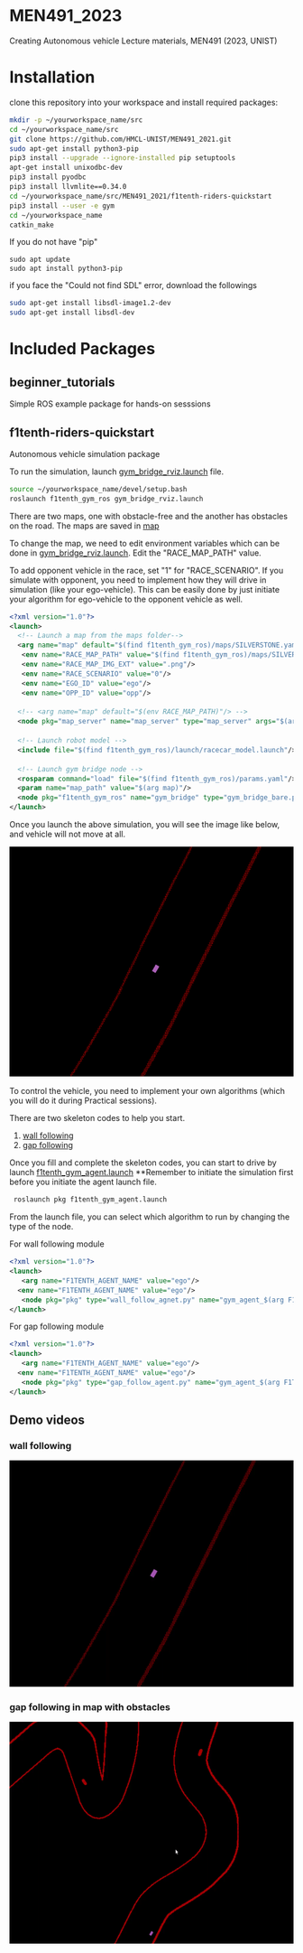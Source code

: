 # MEN491_2023
Creating Autonomous vehicle Lecture materials, MEN491 (2023, UNIST)

# Installation 
clone this repository into your workspace and install required packages:

```bash
mkdir -p ~/yourworkspace_name/src
cd ~/yourworkspace_name/src
git clone https://github.com/HMCL-UNIST/MEN491_2021.git
sudo apt-get install python3-pip 
pip3 install --upgrade --ignore-installed pip setuptools
apt-get install unixodbc-dev
pip3 install pyodbc
pip3 install llvmlite==0.34.0
cd ~/yourworkspace_name/src/MEN491_2021/f1tenth-riders-quickstart
pip3 install --user -e gym
cd ~/yourworkspace_name
catkin_make
```
If you do not have "pip"
```
sudo apt update 
sudo apt install python3-pip
```

if you face the "Could not find SDL" error, download the followings
```bash
sudo apt-get install libsdl-image1.2-dev
sudo apt-get install libsdl-dev
```

# Included Packages

## beginner_tutorials
Simple ROS example package for hands-on sesssions

## f1tenth-riders-quickstart 
Autonomous vehicle simulation package

To run the simulation, launch [gym_bridge_rviz.launch](./f1tenth-riders-quickstart/f1tenth_gym_ros/launch/gym_bridge_rviz.launch) file.

```bash
source ~/yourworkspace_name/devel/setup.bash
roslaunch f1tenth_gym_ros gym_bridge_rviz.launch
```

There are two maps, one with obstacle-free and the another has obstacles on the road. 
The maps are saved in [map](./f1tenth-riders-quickstart/f1tenth_gym_ros/maps/)

To change the map, we need to edit environment variables which can be done in [gym_bridge_rviz.launch](./f1tenth-riders-quickstart/f1tenth_gym_ros/launch/gym_bridge_rviz.launch).
Edit the "RACE_MAP_PATH" value.

To add opponent vehicle in the race, set "1" for "RACE_SCENARIO". 
If you simulate with opponent, you need to implement how they will drive in simulation (like your ego-vehicle).
This can be easily done by just initiate your algorithm for ego-vehicle to the opponent vehicle as well. 

```xml
<?xml version="1.0"?>
<launch>
  <!-- Launch a map from the maps folder-->
  <arg name="map" default="$(find f1tenth_gym_ros)/maps/SILVERSTONE.yaml"/>  
   <env name="RACE_MAP_PATH" value="$(find f1tenth_gym_ros)/maps/SILVERSTONE.yaml"/>
   <env name="RACE_MAP_IMG_EXT" value=".png"/>
   <env name="RACE_SCENARIO" value="0"/>
   <env name="EGO_ID" value="ego"/>
   <env name="OPP_ID" value="opp"/>
      
  <!-- <arg name="map" default="$(env RACE_MAP_PATH)"/> -->
  <node pkg="map_server" name="map_server" type="map_server" args="$(arg map)"/>

  <!-- Launch robot model -->
  <include file="$(find f1tenth_gym_ros)/launch/racecar_model.launch"/>

  <!-- Launch gym bridge node -->
  <rosparam command="load" file="$(find f1tenth_gym_ros)/params.yaml"/>
  <param name="map_path" value="$(arg map)"/>
  <node pkg="f1tenth_gym_ros" name="gym_bridge" type="gym_bridge_bare.py" output="screen" required="true"/>
</launch>

```
Once you launch the above simulation, you will see the image like below, and vehicle will not move at all. 

![Simulation environment](./f1tenthSimulation.png "Simulation environment")

To control the vehicle, you need to implement your own algorithms (which you will do it during Practical sessions).

There are two skeleton codes to help you start. 
1. [wall following](./f1tenth-riders-quickstart/pkg/nodes/wall_follow_agnet.py)
2. [gap following](./f1tenth-riders-quickstart/pkg/nodes/gap_follow_agent.py)

Once you fill and complete the skeleton codes, you can start to drive by launch [f1tenth_gym_agent.launch](./f1tenth-riders-quickstart/pkg/launch/f1tenth_gym_agent.launch)
**Remember to initiate the simulation first before you initiate the agent launch file. 
```bash
 roslaunch pkg f1tenth_gym_agent.launch
 ```

 From the launch file, you can select which algorithm to run by changing the type of the node. 
 
 For wall following module 
 ```xml 
 <?xml version="1.0"?>
<launch>     
    <arg name="F1TENTH_AGENT_NAME" value="ego"/>
   <env name="F1TENTH_AGENT_NAME" value="ego"/> 
    <node pkg="pkg" type="wall_follow_agnet.py" name="gym_agent_$(arg F1TENTH_AGENT_NAME)" output="screen"/>
</launch>
 ```
 For gap following module 
 ```xml 
 <?xml version="1.0"?>
<launch>     
    <arg name="F1TENTH_AGENT_NAME" value="ego"/>
   <env name="F1TENTH_AGENT_NAME" value="ego"/> 
    <node pkg="pkg" type="gap_follow_agent.py" name="gym_agent_$(arg F1TENTH_AGENT_NAME)" output="screen"/>
</launch>
 ```

## Demo videos 
### wall following
![wall following](./f1tenth-riders-quickstart/wallfollowing.gif "wall following")
### gap following in map with obstacles 
![gap following](./f1tenth-riders-quickstart/gapfollowing.gif "gap following")




